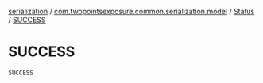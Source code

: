 [serialization](../../index.md) / [com.twopointsexposure.common.serialization.model](../index.md) / [Status](index.md) / [SUCCESS](./-s-u-c-c-e-s-s.md)

# SUCCESS

`SUCCESS`